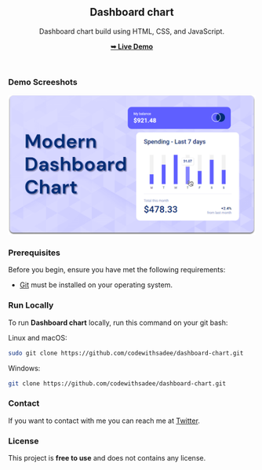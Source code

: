 <div align="center">
  
  <br />
  <br />

  <h2 align="center">Dashboard chart</h2>

  Dashboard chart build using HTML, CSS, and JavaScript.

  <a href="https://codewithsadee.github.io/dashboard-chart/"><strong>➥ Live Demo</strong></a>

</div>

<br />

### Demo Screeshots

![Dashboard chart Desktop Demo](./readme-images/desktop.png "Desktop Demo")

### Prerequisites

Before you begin, ensure you have met the following requirements:

* [Git](https://git-scm.com/downloads "Download Git") must be installed on your operating system.

### Run Locally

To run **Dashboard chart** locally, run this command on your git bash:

Linux and macOS:

```bash
sudo git clone https://github.com/codewithsadee/dashboard-chart.git
```

Windows:

```bash
git clone https://github.com/codewithsadee/dashboard-chart.git
```

### Contact

If you want to contact with me you can reach me at [Twitter](https://www.twitter.com/codewithsadee).

### License

This project is **free to use** and does not contains any license.
